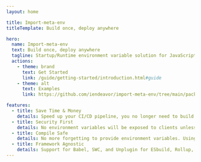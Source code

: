 ```yaml
---
layout: home

title: Import-meta-env
titleTemplate: Build once, deploy anywhere

hero:
  name: Import-meta-env
  text: Build once, deploy anywhere
  tagline: Startup/Runtime environment variable solution for JavaScript. It helps in developing applications following the 12-factor principles.
  actions:
    - theme: brand
      text: Get Started
      link: /guide/getting-started/introduction.html#guide
    - theme: alt
      text: Examples
      link: https://github.com/iendeavor/import-meta-env/tree/main/packages/examples

features:
  - title: Save Time & Money
    details: Speed up your CI/CD pipeline, you no longer need to build multiple bundles for different stages.
  - title: Security First
    details: No environment variables will be exposed to clients unless you define it.
  - title: Compile Safe
    details: No more forgetting to provide environment variables. Using Import-meta-env, if your code compiles, it works.
  - title: Framework Agnostic
    details: Support for Babel, SWC, and Unplugin for ESbuild, Rollup, Vite, and Webpack.
---
```

